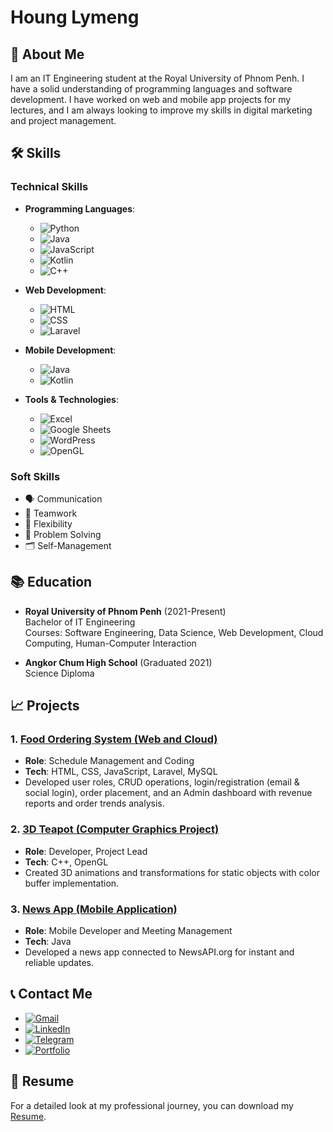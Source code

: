 # Houng Lymeng

## 💼 About Me
I am an IT Engineering student at the Royal University of Phnom Penh. I have a solid understanding of programming languages and software development. I have worked on web and mobile app projects for my lectures, and I am always looking to improve my skills in digital marketing and project management.

## 🛠️ Skills
### Technical Skills
- **Programming Languages**: 
  - ![Python](https://img.shields.io/badge/-Python-3776AB?style=flat-square&logo=python&logoColor=white)
  - ![Java](https://img.shields.io/badge/-Java-E34F26?style=flat-square&logo=java&logoColor=white)
  - ![JavaScript](https://img.shields.io/badge/-JavaScript-F7DF1E?style=flat-square&logo=javascript&logoColor=black)
  - ![Kotlin](https://img.shields.io/badge/-Kotlin-7F52B3?style=flat-square&logo=kotlin&logoColor=white)
  - ![C++](https://img.shields.io/badge/-C%2B%2B-00599C?style=flat-square&logo=c%2B%2B&logoColor=white)

- **Web Development**: 
  - ![HTML](https://img.shields.io/badge/-HTML-E34F26?style=flat-square&logo=html5&logoColor=white)
  - ![CSS](https://img.shields.io/badge/-CSS-1572B6?style=flat-square&logo=css3&logoColor=white)
  - ![Laravel](https://img.shields.io/badge/-Laravel-E74430?style=flat-square&logo=laravel&logoColor=white)

- **Mobile Development**: 
  - ![Java](https://img.shields.io/badge/-Java-E34F26?style=flat-square&logo=java&logoColor=white)
  - ![Kotlin](https://img.shields.io/badge/-Kotlin-7F52B3?style=flat-square&logo=kotlin&logoColor=white)

- **Tools & Technologies**: 
  - ![Excel](https://img.shields.io/badge/-Excel-217346?style=flat-square&logo=microsoft-excel&logoColor=white)
  - ![Google Sheets](https://img.shields.io/badge/-Google%20Sheets-4285F4?style=flat-square&logo=google-sheets&logoColor=white)
  - ![WordPress](https://img.shields.io/badge/-WordPress-21759B?style=flat-square&logo=wordpress&logoColor=white)
  - ![OpenGL](https://img.shields.io/badge/-OpenGL-5586A4?style=flat-square&logo=opengl&logoColor=white)

### Soft Skills
- 🗣️ Communication
- 🤝 Teamwork
- 🔄 Flexibility
- 🧩 Problem Solving
- 🗂️ Self-Management

## 📚 Education
- **Royal University of Phnom Penh** (2021-Present)  
  Bachelor of IT Engineering  
  Courses: Software Engineering, Data Science, Web Development, Cloud Computing, Human-Computer Interaction

- **Angkor Chum High School** (Graduated 2021)  
  Science Diploma

## 📈 Projects
### 1. [Food Ordering System (Web and Cloud)](https://www.linkedin.com/posts/houng-lymeng168_webdevelopment-cloudtechnology-healthyfood-activity-7224088899961204736-jXpR?utm_source=share&utm_medium=member_desktop)
- **Role**: Schedule Management and Coding
- **Tech**: HTML, CSS, JavaScript, Laravel, MySQL
- Developed user roles, CRUD operations, login/registration (email & social login), order placement, and an Admin dashboard with revenue reports and order trends analysis.

### 2. [3D Teapot (Computer Graphics Project)](https://drive.google.com/file/d/1g-flmwDoNPA8ppfYH56sFJySQAcR-gYN/view?usp=drive_link)
- **Role**: Developer, Project Lead
- **Tech**: C++, OpenGL
- Created 3D animations and transformations for static objects with color buffer implementation.

### 3. [News App (Mobile Application)](https://www.linkedin.com/posts/houng-lymeng168_mobiledevelopment-appdevelopment-newsapp-activity-7224425741608796161-dWGR?utm_source=share&utm_medium=member_desktop)
- **Role**: Mobile Developer and Meeting Management
- **Tech**: Java
- Developed a news app connected to NewsAPI.org for instant and reliable updates.

## 📞 Contact Me
- [![Gmail](https://img.shields.io/badge/-Gmail-D14836?style=flat-square&logo=gmail&logoColor=white)](mailto:houng.lymeng.2821@rupp.edu.kh)
- [![LinkedIn](https://img.shields.io/badge/-LinkedIn-0A66C2?style=flat-square&logo=linkedin&logoColor=white)](https://www.linkedin.com/in/houng-lymeng168/)
- [![Telegram](https://img.shields.io/badge/-Telegram-26A5E4?style=flat-square&logo=telegram&logoColor=white)](https://t.me/hounglymeng168)
- [![Portfolio](https://img.shields.io/badge/-Portfolio-000000?style=flat-square&logo=github&logoColor=white)](https://hounglymeng10.github.io/Portfolio/)


## 📝 Resume
For a detailed look at my professional journey, you can download my [Resume]([link_to_your_resume_here](https://hounglymeng10.github.io/Portfolio/)).
